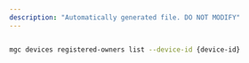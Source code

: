 ```yaml
---
description: "Automatically generated file. DO NOT MODIFY"
---
```


```bash

mgc devices registered-owners list --device-id {device-id}

```